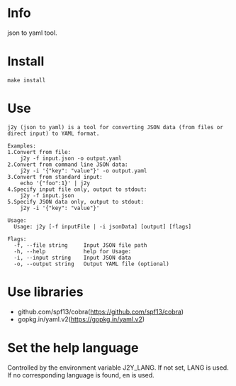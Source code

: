 # Info
json to yaml tool.

# Install
```shell
make install
```

# Use
```shell
j2y (json to yaml) is a tool for converting JSON data (from files or direct input) to YAML format.

Examples:
1.Convert from file: 
    j2y -f input.json -o output.yaml
2.Convert from command line JSON data: 
    j2y -i '{"key": "value"}' -o output.yaml
3.Convert from standard input: 
    echo '{"foo":1}' | j2y
4.Specify input file only, output to stdout: 
    j2y -f input.json
5.Specify JSON data only, output to stdout: 
    j2y -i '{"key": "value"}'

Usage:
  Usage: j2y [-f inputFile | -i jsonData] [output] [flags]

Flags:
  -f, --file string     Input JSON file path
  -h, --help            help for Usage:
  -i, --input string    Input JSON data
  -o, --output string   Output YAML file (optional)
```

# Use libraries
- github.com/spf13/cobra(https://github.com/spf13/cobra)
- gopkg.in/yaml.v2(https://gopkg.in/yaml.v2)

# Set the help language
Controlled by the environment variable J2Y_LANG. If not set, LANG is used. If no corresponding language is found, en is used.
